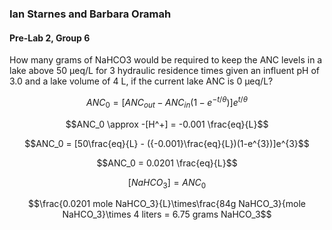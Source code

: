 ### Ian Starnes and Barbara Oramah
#### Pre-Lab 2, Group 6

How many grams of NaHCO3 would be required to keep the ANC levels in a lake above 50 μeq/L for 3 hydraulic residence times given an influent pH of 3.0 and a lake volume of 4 L, if the current lake ANC is 0 μeq/L?

$$ANC_0 = [ANC_{out} - ANC_{in} (1-e^{-t/\theta})]e^{t/\theta}$$

$$ANC_0 \approx -[H^+] = -0.001 \frac{eq}{L}$$

$$ANC_0 = [50\frac{eq}{L} - ({-0.001}\frac{eq}{L})(1-e^{3})]e^{3}$$

$$ANC_0 = 0.0201 \frac{eq}{L}$$

$$[NaHCO_3]=ANC_0$$

$$\frac{0.0201 mole NaHCO_3}{L}\times\frac{84g NaHCO_3}{mole NaHCO_3}\times 4 liters = 6.75 grams NaHCO_3$$
